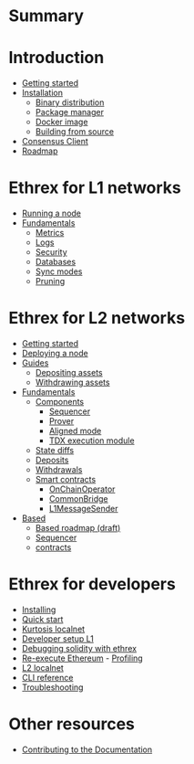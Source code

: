# Summary
# Introduction
- [Getting started](./getting-started/README.md)
- [Installation](./getting-started/installation/README.md)
  - [Binary distribution](./getting-started/installation/binary_distribution.md)
  - [Package manager](./getting-started/installation/package_manager.md)
  - [Docker image](./getting-started/installation/docker_images.md)
  - [Building from source](./getting-started/installation/building_from_source.md)
- [Consensus Client](./getting-started/consensus_client.md)
- [Roadmap](./getting-started/roadmap.md)

# Ethrex for L1 networks
- [Running a node](./l1/running.md)
- [Fundamentals]()
  - [Metrics]()
  - [Logs]()
  - [Security]()
  - [Databases]()
  - [Sync modes](./l1/fundamentals/sync_modes.md )
  - [Pruning]()

# Ethrex for L2 networks
- [Getting started](./l2/README.md)
- [Deploying a node](./l2/running/README.md)
- [Guides](./l2/guides/README.md)
    - [Depositing assets](./l2/guides/depositing.md)
    - [Withdrawing assets](./l2/guides/withdrawing.md)
- [Fundamentals](./l2/overview.md)
  - [Components](./l2/fundamentals/components/README.md)
    - [Sequencer](./l2/fundamentals/components/sequencer.md)
    - [Prover](./l2/fundamentals/components/prover.md)
    - [Aligned mode](./l2/fundamentals/components/aligned_mode.md)
    - [TDX execution module](./l2/fundamentals/components/tdx.md)
  - [State diffs](./l2/fundamentals/state_diffs.md)
  - [Deposits](./l2/fundamentals/deposits.md)
  - [Withdrawals](./l2/fundamentals/withdrawals.md)
  - [Smart contracts](./l2/fundamentals/contracts.md)
    - [OnChainOperator]()
    - [CommonBridge]()
    - [L1MessageSender]()
- [Based]()
  - [Based roadmap (draft)](./l2/based/roadmap.md)
  - [Sequencer](./l2/based/sequencer.md)
  - [contracts](./l2/based/contracts.md)

# Ethrex for developers
- [Installing](./developers/installing.md)
- [Quick start](./developers/quickstart.md)
- [Kurtosis localnet](./l1/quick-start-l1.md)
- [Developer setup L1](./l1/dev-setup-l1.md)
- [Debugging solidity with ethrex](./vm/levm/debug.md)
- [Re-execute Ethereum](./ethrex_replay/ethrex_replay.md)
      - [Profiling](./ethrex_replay/profiling.md)
- [L2 localnet](./developers/l2-localnet.md)
- [CLI reference]()
- [Troubleshooting]()

# Other resources

- [Contributing to the Documentation](./CONTRIBUTING_DOCS.md)
